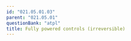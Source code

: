 ```yaml
---
id: "021.05.01.03"
parent: "021.05.01"
questionBank: "atpl"
title: Fully powered controls (irreversible)
---
```

